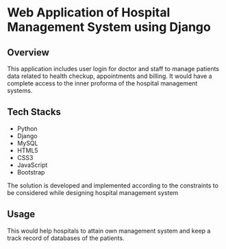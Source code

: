# Web Application of Hospital Management System using Django

## Overview

This application includes user login for doctor and staff to manage patients data related to health checkup, appointments and billing. It would have a complete access to the inner proforma of the hospital management systems.

## Tech Stacks

- Python
- Django
- MySQL
- HTML5
- CSS3
- JavaScript
- Bootstrap

The solution is developed and implemented according to the constraints to be considered while designing hospital management system

## Usage

This would help hospitals to attain own management system and keep a track record of databases of the patients.
